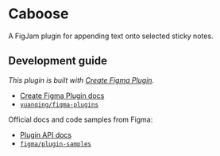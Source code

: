 # Caboose

A FigJam plugin for appending text onto selected sticky notes.

## Development guide

*This plugin is built with [Create Figma Plugin](https://yuanqing.github.io/create-figma-plugin/).*

- [Create Figma Plugin docs](https://yuanqing.github.io/create-figma-plugin/)
- [`yuanqing/figma-plugins`](https://github.com/yuanqing/figma-plugins#readme)

Official docs and code samples from Figma:

- [Plugin API docs](https://figma.com/plugin-docs/)
- [`figma/plugin-samples`](https://github.com/figma/plugin-samples#readme)
